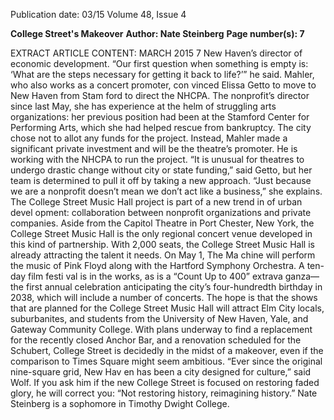 Publication date: 03/15
Volume 48, Issue 4

**College Street's Makeover**
**Author: Nate Steinberg**
**Page number(s): 7**

EXTRACT ARTICLE CONTENT:
MARCH 2015
7
New Haven’s director of economic development. “Our 
first question when something is empty is: ‘What are the 
steps necessary for getting it back to life?’” he said. 
Mahler, who also works as a concert promoter, con­
vinced Elissa Getto to move to New Haven from Stam­
ford to direct the NHCPA. The nonprofit’s director since 
last May, she has experience at the helm of struggling 
arts organizations: her previous position had been at the 
Stamford Center for Performing Arts, which she had 
helped rescue from bankruptcy. 
The city chose not to allot any funds for the project. 
Instead, Mahler made a significant private investment 
and will be the theatre’s promoter. He is working with 
the NHCPA to run the project. 
“It is unusual for theatres to undergo drastic change 
without city or state funding,” said Getto, but her team is 
determined to pull it off by taking a new approach. “Just 
because we are a nonprofit doesn’t mean we don’t act 
like a business,” she explains. The College Street Music 
Hall project is part of a new trend in of urban devel­
opment: collaboration between nonprofit organizations 
and private companies. Aside from the Capitol Theatre in 
Port Chester, New York, the College Street Music Hall is 
the only regional concert venue developed in this kind 
of partnership. 
With 2,000 seats, the College Street Music Hall is 
already attracting the talent it needs. On May 1, The Ma­
chine will perform the music of Pink Floyd along with 
the Hartford Symphony Orchestra. A ten-day film festi­
val is in the works, as is a “Count Up to 400” extrava­
ganza—the first annual celebration anticipating the city’s 
four-hundredth birthday in 2038, which will include a 
number of concerts. 
The hope is that the shows that are planned for the 
College Street Music Hall will attract Elm City locals, 
suburbanites, and students from the University of New 
Haven, Yale, and Gateway Community College. With 
plans underway to find a replacement for the recently 
closed Anchor Bar, and a renovation scheduled for the 
Schubert, College Street is decidedly in the midst of a 
makeover, even if the comparison to Times Square might 
seem ambitious.
“Ever since the original nine-square grid, New Hav­
en has been a city designed for culture,” said Wolf. If you 
ask him if the new College Street is focused on restoring 
faded glory, he will correct you: “Not restoring history, 
reimagining history.”
Nate Steinberg is a sophomore 
in Timothy Dwight College.